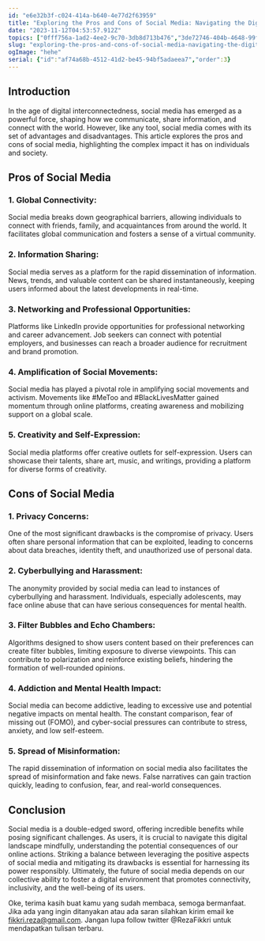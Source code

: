 ```yaml
---
id: "e6e32b3f-c024-414a-b640-4e77d2f63959"
title: "Exploring the Pros and Cons of Social Media: Navigating the Digital Landscape"
date: "2023-11-12T04:53:57.912Z"
topics: ["0fff756a-1ad2-4ee2-9c70-3db8d713b476","3de72746-404b-4648-99f0-e1940c8fd7fd"]
slug: "exploring-the-pros-and-cons-of-social-media-navigating-the-digital-landscape"
ogImage: "hehe"
serial: {"id":"af74a68b-4512-41d2-be45-94bf5adaeea7","order":3}
---
```


## Introduction

In the age of digital interconnectedness, social media has emerged as a powerful force, shaping how we communicate, share information, and connect with the world. However, like any tool, social media comes with its set of advantages and disadvantages. This article explores the pros and cons of social media, highlighting the complex impact it has on individuals and society.

## Pros of Social Media

### 1. **Global Connectivity:**
   Social media breaks down geographical barriers, allowing individuals to connect with friends, family, and acquaintances from around the world. It facilitates global communication and fosters a sense of a virtual community.

### 2. **Information Sharing:**
   Social media serves as a platform for the rapid dissemination of information. News, trends, and valuable content can be shared instantaneously, keeping users informed about the latest developments in real-time.

### 3. **Networking and Professional Opportunities:**
   Platforms like LinkedIn provide opportunities for professional networking and career advancement. Job seekers can connect with potential employers, and businesses can reach a broader audience for recruitment and brand promotion.

### 4. **Amplification of Social Movements:**
   Social media has played a pivotal role in amplifying social movements and activism. Movements like #MeToo and #BlackLivesMatter gained momentum through online platforms, creating awareness and mobilizing support on a global scale.

### 5. **Creativity and Self-Expression:**
   Social media platforms offer creative outlets for self-expression. Users can showcase their talents, share art, music, and writings, providing a platform for diverse forms of creativity.

## Cons of Social Media

### 1. **Privacy Concerns:**
   One of the most significant drawbacks is the compromise of privacy. Users often share personal information that can be exploited, leading to concerns about data breaches, identity theft, and unauthorized use of personal data.

### 2. **Cyberbullying and Harassment:**
   The anonymity provided by social media can lead to instances of cyberbullying and harassment. Individuals, especially adolescents, may face online abuse that can have serious consequences for mental health.

### 3. **Filter Bubbles and Echo Chambers:**
   Algorithms designed to show users content based on their preferences can create filter bubbles, limiting exposure to diverse viewpoints. This can contribute to polarization and reinforce existing beliefs, hindering the formation of well-rounded opinions.

### 4. **Addiction and Mental Health Impact:**
   Social media can become addictive, leading to excessive use and potential negative impacts on mental health. The constant comparison, fear of missing out (FOMO), and cyber-social pressures can contribute to stress, anxiety, and low self-esteem.

### 5. **Spread of Misinformation:**
   The rapid dissemination of information on social media also facilitates the spread of misinformation and fake news. False narratives can gain traction quickly, leading to confusion, fear, and real-world consequences.

## Conclusion

Social media is a double-edged sword, offering incredible benefits while posing significant challenges. As users, it is crucial to navigate this digital landscape mindfully, understanding the potential consequences of our online actions. Striking a balance between leveraging the positive aspects of social media and mitigating its drawbacks is essential for harnessing its power responsibly. Ultimately, the future of social media depends on our collective ability to foster a digital environment that promotes connectivity, inclusivity, and the well-being of its users.

Oke, terima kasih buat kamu yang sudah membaca, semoga bermanfaat. Jika ada yang ingin ditanyakan atau ada saran silahkan kirim email ke fikkri.reza@gmail.com. Jangan lupa follow twitter @RezaFikkri untuk mendapatkan tulisan terbaru.
